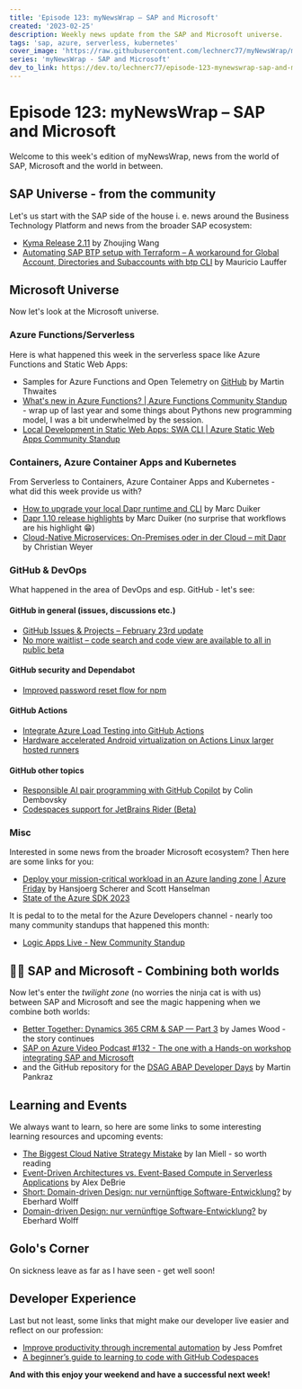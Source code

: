 ```yaml
---
title: 'Episode 123: myNewsWrap – SAP and Microsoft'
created: '2023-02-25'
description: Weekly news update from the SAP and Microsoft universe.
tags: 'sap, azure, serverless, kubernetes'
cover_image: 'https://raw.githubusercontent.com/lechnerc77/myNewsWrap/main/episodes/cover-images/episode123small.png'
series: 'myNewsWrap - SAP and Microsoft'
dev_to_link: https://dev.to/lechnerc77/episode-123-mynewswrap-sap-and-microsoft-5g1b
---
```


# Episode 123: myNewsWrap – SAP and Microsoft

Welcome to this week's edition of myNewsWrap, news from the world of SAP, Microsoft and the world in between.

## SAP Universe - from the community

Let's us start with the SAP side of the house i. e. news around the Business Technology Platform and news from the broader SAP ecosystem:

* [Kyma Release 2.11](https://kyma-project.io/blog/2023/2/13/release-notes-211/) by Zhoujing Wang
* [Automating SAP BTP setup with Terraform – A workaround for Global Account, Directories and Subaccounts with btp CLI](https://blogs.sap.com/2023/02/21/automating-sap-btp-setup-with-terraform-a-workaround-for-global-account-directories-and-subaccounts-with-btp-cli/) by Mauricio Lauffer

## Microsoft Universe

Now let's look at the Microsoft universe.

### Azure Functions/Serverless

Here is what happened this week in the serverless space like Azure Functions and Static Web Apps:

* Samples for Azure Functions and Open Telemetry on [GitHub](https://github.com/martinjt/otel-azure-functions) by Martin Thwaites
* [What's new in Azure Functions? | Azure Functions Community Standup](https://www.youtube.com/live/67aySC_g-qk?feature=share) - wrap up of last year and some things about Pythons new programming model, I was a bit underwhelmed by the session.
* [Local Development in Static Web Apps: SWA CLI | Azure Static Web Apps Community Standup](https://www.youtube.com/live/cCyH4ydtElY?feature=share)

### Containers, Azure Container Apps and Kubernetes

From Serverless to Containers, Azure Container Apps and Kubernetes - what did this week provide us with?

* [How to upgrade your local Dapr runtime and CLI](https://dev.to/marcduiker/how-to-upgrade-your-local-dapr-runtime-and-cli-4c02) by Marc Duiker
* [Dapr 1.10 release highlights](https://dev.to/diagrid/dapr-110-release-highlights-2429) by Marc Duiker (no surprise that workflows are his highlight 😁)
* [Cloud-Native Microservices: On-Premises oder in der Cloud – mit Dapr](https://www.thinktecture.com/contributions/cloud-native-microservices-on-premises-oder-in-der-cloud-mit-dapr/) by Christian Weyer

### GitHub & DevOps

What happened in the area of DevOps and esp. GitHub - let's see:

#### GitHub in general (issues, discussions etc.)

* [GitHub Issues & Projects – February 23rd update](https://github.blog/changelog/2023-02-23-github-issues-projects-february-23rd-update/)
* [No more waitlist – code search and code view are available to all in public beta](https://github.blog/changelog/2023-02-23-no-more-waitlist-code-search-and-code-view-are-available-to-all-in-public-beta/)

#### GitHub security and Dependabot

* [Improved password reset flow for npm](https://github.blog/changelog/2023-02-21-improved-password-reset-flow-for-npm/)

#### GitHub Actions

* [Integrate Azure Load Testing into GitHub Actions](https://youtu.be/URRCP2RnCAA)
* [Hardware accelerated Android virtualization on Actions Linux larger hosted runners](https://github.blog/changelog/2023-02-23-hardware-accelerated-android-virtualization-on-actions-windows-and-linux-larger-hosted-runners/)

#### GitHub other topics

* [Responsible AI pair programming with GitHub Copilot](https://github.blog/2023-02-22-responsible-ai-pair-programming-with-github-copilot/) by Colin Dembovsky
* [Codespaces support for JetBrains Rider (Beta)](https://github.blog/changelog/2023-02-24-codespaces-support-for-jetbrains-rider-beta/)

### Misc

Interested in some news from the broader Microsoft ecosystem? Then here are some links for you:

* [Deploy your mission-critical workload in an Azure landing zone | Azure Friday](https://youtu.be/tHMHh5VU-kQ) by Hansjoerg Scherer and Scott Hanselman
* [State of the Azure SDK 2023](https://devblogs.microsoft.com/azure-sdk/state-of-the-azure-sdk-2023/)

It is pedal to to the metal for the Azure Developers channel - nearly too many community standups that happened this month:

* [Logic Apps Live - New Community Standup](https://www.youtube.com/live/2OFVKhsLfDk?feature=share)

## 🐱‍👤 SAP and Microsoft - Combining both worlds

Now let's enter the _twilight zone_ (no worries the ninja cat is with us) between SAP and Microsoft and see the magic happening when we combine both worlds:

* [Better Together: Dynamics 365 CRM & SAP — Part 3](https://switchedon.bowdark.com/better-together-dynamics-365-crm-sap-part-three-2c354a16d59a) by James Wood - the story continues
* [SAP on Azure Video Podcast #132 - The one with a Hands-on workshop integrating SAP and Microsoft](https://youtu.be/6az_vEq0bEg)
* and the GitHub repository for the [DSAG ABAP Developer Days](https://github.com/MartinPankraz/ABAP-Developer-Day) by Martin Pankraz

## Learning and Events

We always want to learn, so here are some links to some interesting learning resources and upcoming events:

* [The Biggest Cloud Native Strategy Mistake](https://blog.container-solutions.com/biggest-cloud-native-strategy-mistake) by Ian Miell - so worth reading
* [Event-Driven Architectures vs. Event-Based Compute in Serverless Applications](https://www.alexdebrie.com/posts/event-driven-vs-event-based/) by Alex DeBrie
* [Short: Domain-driven Design: nur vernünftige Software-Entwicklung?](https://youtu.be/8YeBP3hMTxs) by Eberhard Wolff
* [Domain-driven Design: nur vernünftige Software-Entwicklung?](https://www.youtube.com/live/o1m80WbiFBU?feature=share) by Eberhard Wolff

## Golo's Corner

On sickness leave as far as I have seen - get well soon!

## Developer Experience

Last but not least, some links that might make our developer live easier and reflect on our profession:

* [Improve productivity through incremental automation](https://github.com/readme/guides/improve-productivity-automation) by Jess Pomfret
* [A beginner’s guide to learning to code with GitHub Codespaces](https://github.blog/2023-02-22-a-beginners-guide-to-learning-to-code-with-github-codespaces/)

**And with this enjoy your weekend and have a successful next week!**
